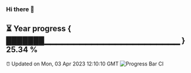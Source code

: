 ### Hi there 👋
⏳ Year progress { ███████▁▁▁▁▁▁▁▁▁▁▁▁▁▁▁▁▁▁▁▁▁▁▁ } 25.34 %
---
⏰ Updated on Mon, 03 Apr 2023 12:10:10 GMT
![Progress Bar CI](https://github.com/Moyi321/Moyi321/workflows/Progress%20Bar%20CI/badge.svg)
